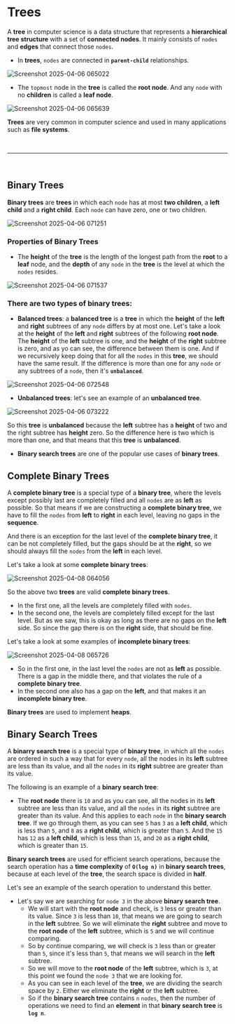# Trees
A **tree** in computer science is a data structure that represents a **hierarchical tree structure** with a set of **connected nodes**. It mainly consists of `nodes` and **edges** that connect those `nodes`.

* In **trees**, `nodes` are connected in **`parent-child`** relationships.

![Screenshot 2025-04-06 065022](https://github.com/user-attachments/assets/b7982364-f734-4e69-9bde-7151b6c52bf6)


* The `topmost` node in the **tree** is called the **root node**. And any `node` with no **children** is called a **leaf node**.

![Screenshot 2025-04-06 065639](https://github.com/user-attachments/assets/d1975be5-dac9-4722-889b-d7929366e94a)

**Trees** are very common in computer science and used in many applications such as **file systems**.

<br /><hr /><br />

## Binary Trees
**Binary trees** are **trees** in which each `node` has at most **two children**, a **left child** and a **right child**. Each `node` can have zero, one or two children.

![Screenshot 2025-04-06 071251](https://github.com/user-attachments/assets/25e732c2-8436-43f2-9e5d-f0e720922d3f)

### Properties of Binary Trees
* The **height** of the **tree** is the length of the longest path from the **root** to a **leaf** node, and the **depth** of any `node` in the **tree** is the level at which the `nodes` resides.

![Screenshot 2025-04-06 071537](https://github.com/user-attachments/assets/c0e016fc-f1b9-4774-b12b-ed0dc85f0041)

### There are two types of **binary trees**:
* **Balanced trees**: a **balanced tree** is a **tree** in which the **height** of the **left** and **right** subtrees of any `node` differs by at most one. Let's take a look at the **height** of the **left** and **right** subtrees of the following **root node**. The **height** of the **left** subtree is one, and the **height** of the **right** subtree is zero, and as yo can see, the difference between them is one. And if we recursively keep doing that for all the `nodes` in this **tree**, we should have the same result. If the difference is more than one for any `node` or any subtrees of a `node`, then it's **`unbalanced`**.
    
![Screenshot 2025-04-06 072548](https://github.com/user-attachments/assets/2a16ec28-ed01-4bc9-921e-87ea03886c70)

* **Unbalanced trees**: let's see an example of an **unbalanced tree**.

![Screenshot 2025-04-06 073222](https://github.com/user-attachments/assets/789d8514-2bfd-44e3-9302-73ad08531565)

So this **tree** is **unbalanced** because the **left** subtree has a **height** of two and the right subtree has **height** zero. So the difference here is two which is more than one, and that means that this **tree** is **unbalanced**.

* **Binary search trees** are one of the popular use cases of **binary trees**.

## Complete Binary Trees
A **complete binary tree** is a special type of a **binary tree**, where the levels except possibly last are completely filled and all `nodes` are as **left** as possible. So that means if we are constructing a **complete binary tree**, we have to fill the `nodes` from **left** to **right** in each level, leaving no gaps in the **sequence**.

And there is an exception for the last level of the **complete binary tree**, it can be not completely filled, but the gaps should be at the **right**, so we should always fill the `nodes` from the **left** in each level.

Let's take a look at some **complete binary trees**:

![Screenshot 2025-04-08 064056](https://github.com/user-attachments/assets/8fcdbb2f-db2d-41f4-8312-57ad6523590a)

So the above two **trees** are valid **complete binary trees**.
* In the first one, all the levels are completely filled with `nodes`.
* In the second one, the levels are completely filled except for the last level. But as we saw, this is okay as long as there are no gaps on the **left** side. So since the gap there is on the **right** side, that should be fine.

Let's take a look at some examples of **incomplete binary trees**:

![Screenshot 2025-04-08 065726](https://github.com/user-attachments/assets/5dadea26-2450-4572-b8ae-b2459f3e14cc)

* So in the first one, in the last level the `nodes` are not as **left** as possible. There is a gap in the middle there, and that violates the rule of a **complete binary tree**.
* In the second one also has a gap on the **left**, and that makes it an **incomplete binary tree**.

**Binary trees** are used to implement **heaps**.

## Binary Search Trees
A **binarry search tree** is a special type of **binary tree**, in which all the `nodes` are ordered in such a way that for every `node`, all the nodes in its **left** subtree are less than its value, and all the `nodes` in its **right** subtree are greater than its value.

The following is an example of a **binary search tree**:


* The **root node** there is `10` and as you can see, all the nodes in its **left** subtree are less than its value, and all the `nodes` in its **right** subtree are greater than its value. And this applies to each `node` in the **binary search tree**. If we go through them, as you can see `5` has `3` as a **left child**, which is less than `5`, and `8` as a **right child**, which is greater than `5`. And the `15` has `12` as a **left child**, which is less than `15`, and `20` as a **right child**, which is greater than `15`.

**Binary search trees** are used for efficient search operations, because the search operation has a **time complexity** of **`O(log n)`** in **binary search trees**, because at each level of the **tree**, the search space is divided in **half**.

Let's see an example of the search operation to understand this better. 


* Let's say we are searching for `node 3` in the above **binary search tree**.
    * We will start with the **root node** and check, is `3` less or greater than its value. Since `3` is less than `10`, that means we are going to search in the **left** subtree. So we will eliminate the **right** subtree and move to the **root node** of the **left** subtree, which is `5` and we will continue comparing.
    * So by continue comparing, we will check is `3` less than or greater than `5`, since it's less than `5`, that means we will search in the **left** subtree.
    * So we will move to the **root node** of the **left** subtree, which is `3`, at this point we found the `node 3` that we are looking for.
    * As you can see in each level of the **tree**, we are dividing the search space by `2`. Either we eliminate the **right** or the **left** subtree.
    * So if the **binary search tree** contains `n` `nodes`, then the number of operations we need to find an **element** in that **binary search tree** is **`log n`**.




